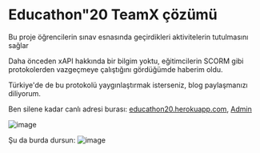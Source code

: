 # Educathon"20 TeamX çözümü

Bu proje öğrencilerin sınav esnasında geçirdikleri aktivitelerin tutulmasını sağlar

Daha önceden xAPI hakkında bir bilgim yoktu, eğitimcilerin SCORM gibi protokolerden vazgeçmeye çalıştığını gördüğümde haberim oldu.

Türkiye'de de bu protokolü yaygınlaştırmak isterseniz, blog paylaşmanızı diliyorum.

Ben silene kadar canlı adresi burası: [educathon20.herokuapp.com](https://educathon20.herokuapp.com/), [Admin](https://educathon20.herokuapp.com/admin)

![image](https://user-images.githubusercontent.com/15075759/90980533-95be7a00-e564-11ea-990e-9cc7f3f71f52.png)

Şu da burda dursun:
![image](https://user-images.githubusercontent.com/15075759/90980478-4a0bd080-e564-11ea-828e-420ec3c71d15.png)